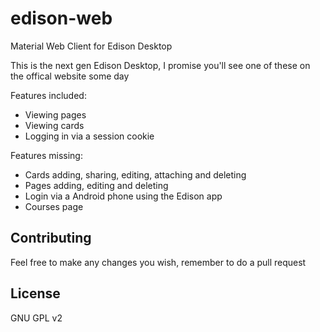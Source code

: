 # edison-web
Material Web Client for Edison Desktop

This is the next gen Edison Desktop, I promise you'll see one of these on the offical website some day

Features included:
- Viewing pages
- Viewing cards
- Logging in via a session cookie

Features missing:
- Cards adding, sharing, editing, attaching and deleting
- Pages adding, editing and deleting
- Login via a Android phone using the Edison app
- Courses page

## Contributing
Feel free to make any changes you wish, remember to do a pull request

## License
GNU GPL v2
